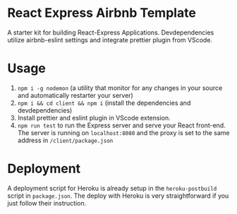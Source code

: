 # React Express Airbnb Template
A starter kit for building React-Express Applications. Devdependencies utilize airbnb-eslint settings and integrate prettier plugin from VScode.

# Usage

1. `npm i -g nodemon` (a utility that monitor for any changes in your source and automatically restarter your server)
2. `npm i && cd client && npm i` (install the dependencies and devdependencies)
3. Install prettier and eslint plugin in VScode extension.
4. `npm run test` to run the Express server and serve your React front-end. The server is running on `localhost:8080` and the proxy is set to the same address in `/client/package.json`

# Deployment

A deployment script for Heroku is already setup in the `heroku-postbuild` script in `package.json`. The deploy with Heroku is very straightforward if you just follow their instruction.







